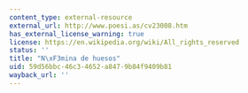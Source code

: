 ```yaml
---
content_type: external-resource
external_url: http://www.poesi.as/cv23008.htm
has_external_license_warning: true
license: https://en.wikipedia.org/wiki/All_rights_reserved
status: ''
title: "N\xF3mina de huesos"
uid: 59d56bbc-46c3-4652-a847-9b84f9409b81
wayback_url: ''
---
```


